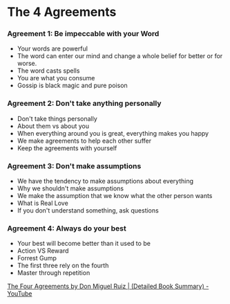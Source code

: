 # The 4 Agreements

### Agreement 1: Be impeccable with your Word

- Your words are powerful
- The word can enter our mind and change a whole belief for better or for worse.
- The word casts spells
- You are what you consume
- Gossip is black magic and pure poison

### Agreement 2: Don't take anything personally

- Don't take things personally
- About them vs about you
- When everything around you is great, everything makes you happy
- We make agreements to help each other suffer
- Keep the agreements with yourself

### Agreement 3: Don't make assumptions

- We have the tendency to make assumptions about everything
- Why we shouldn't make assumptions
- We make the assumption that we know what the other person wants
- What is Real Love
- If you don't understand something, ask questions

### Agreement 4: Always do your best

- Your best will become better than it used to be
- Action VS Reward
- Forrest Gump
- The first three rely on the fourth
- Master through repetition

[The Four Agreements by Don Miguel Ruiz | (Detailed Book Summary) - YouTube](https://www.youtube.com/watch?v=gpwuq5wOvwI)
